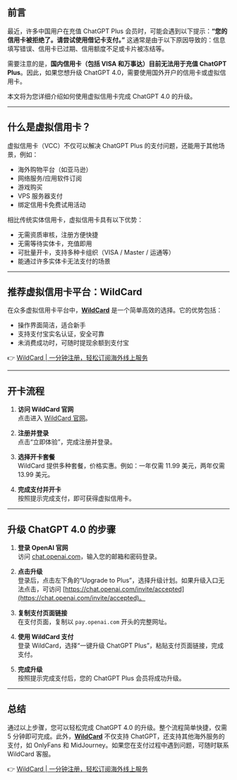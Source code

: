 ## 前言

最近，许多中国用户在充值 ChatGPT Plus 会员时，可能会遇到以下提示：**“您的信用卡被拒绝了。请尝试使用借记卡支付。”** 这通常是由于以下原因导致的：信息填写错误、信用卡已过期、信用额度不足或卡片被冻结等。

需要注意的是，**国内信用卡（包括 VISA 和万事达）目前无法用于充值 ChatGPT Plus**。因此，如果您想升级 ChatGPT 4.0，需要使用国外开户的信用卡或虚拟信用卡。

本文将为您详细介绍如何使用虚拟信用卡完成 ChatGPT 4.0 的升级。

---

## 什么是虚拟信用卡？

虚拟信用卡（VCC）不仅可以解决 ChatGPT Plus 的支付问题，还能用于其他场景，例如：

- 海外购物平台（如亚马逊）
- 网络服务/应用软件订阅
- 游戏购买
- VPS 服务器支付
- 绑定信用卡免费试用活动

相比传统实体信用卡，虚拟信用卡具有以下优势：

- 无需资质审核，注册方便快捷
- 无需等待实体卡，充值即用
- 可批量开卡，支持多种卡组织（VISA / Master / 运通等）
- 能通过许多实体卡无法支付的场景

---

## 推荐虚拟信用卡平台：WildCard

在众多虚拟信用卡平台中，**[WildCard](https://bit.ly/bewildcard)** 是一个简单高效的选择。它的优势包括：

- 操作界面简洁，适合新手
- 支持支付宝实名认证，安全可靠
- 未消费成功时，可随时提现余额到支付宝

👉 [WildCard | 一分钟注册，轻松订阅海外线上服务](https://bit.ly/bewildcard)

---

## 开卡流程

1. **访问 WildCard 官网**  
   点击进入 [WildCard 官网](https://bit.ly/bewildcard)。

2. **注册并登录**  
   点击“立即体验”，完成注册并登录。

3. **选择开卡套餐**  
   WildCard 提供多种套餐，价格实惠。例如：一年仅需 11.99 美元，两年仅需 13.99 美元。

4. **完成支付并开卡**  
   按照提示完成支付，即可获得虚拟信用卡。

---

## 升级 ChatGPT 4.0 的步骤

1. **登录 OpenAI 官网**  
   访问 [chat.openai.com](https://chat.openai.com)，输入您的邮箱和密码登录。

2. **点击升级**  
   登录后，点击左下角的“Upgrade to Plus”，选择升级计划。如果升级入口无法点击，可访问 [https://chat.openai.com/invite/accepted](https://chat.openai.com/invite/accepted)。

3. **复制支付页面链接**  
   在支付页面，复制以 `pay.openai.com` 开头的完整网址。

4. **使用 WildCard 支付**  
   登录 WildCard，选择“一键升级 ChatGPT Plus”，粘贴支付页面链接，完成支付。

5. **完成升级**  
   按照提示完成支付后，您的 ChatGPT Plus 会员将成功升级。

---

## 总结

通过以上步骤，您可以轻松完成 ChatGPT 4.0 的升级。整个流程简单快捷，仅需 5 分钟即可完成。此外，**[WildCard](https://bit.ly/bewildcard)** 不仅支持 ChatGPT，还支持其他海外服务的支付，如 OnlyFans 和 MidJourney。如果您在支付过程中遇到问题，可随时联系 WildCard 客服。

👉 [WildCard | 一分钟注册，轻松订阅海外线上服务](https://bit.ly/bewildcard)